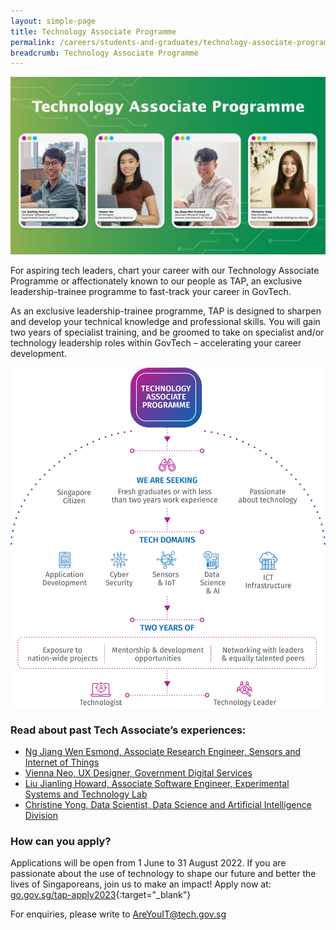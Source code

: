 ```yaml
---
layout: simple-page
title: Technology Associate Programme
permalink: /careers/students-and-graduates/technology-associate-programme
breadcrumb: Technology Associate Programme
---
```


![Technology Associate Programme](/images/careers/TAP-collage.png)

For aspiring tech leaders, chart your career with our Technology Associate Programme or affectionately known to our people as TAP, an exclusive leadership-trainee programme to fast-track your career in GovTech.

As an exclusive leadership-trainee programme, TAP is designed to sharpen and develop your technical knowledge and professional skills. You will gain two years of specialist training, and be groomed to take on specialist and/or technology leadership roles within GovTech – accelerating your career development.

![Technology Associate Programme Overview](/images/careers/TAP_Infographic.png)


### Read about past Tech Associate’s experiences:

* [Ng Jiang Wen Esmond, Associate Research Engineer, Sensors and Internet of Things](https://www.instagram.com/p/CglCJI2vfz8/?utm_source=ig_web_copy_link)
* [Vienna Neo, UX Designer, Government Digital Services](https://www.instagram.com/p/CfbSJn9h-xQ/?utm_source=ig_web_copy_link)
* [Liu Jianling Howard, Associate Software Engineer, Experimental Systems and Technology Lab](https://www.instagram.com/p/CfK7w8VOr3G/?utm_source=ig_web_copy_link)
* [Christine Yong, Data Scientist, Data Science and Artificial Intelligence Division](https://www.instagram.com/p/Ce5Gd3DLPgE/?utm_source=ig_web_copy_link)

### How can you apply?

Applications will be open from 1 June to 31 August 2022. If you are passionate about the use of technology to shape our future and better the lives of Singaporeans, join us to make an impact! Apply now at: [go.gov.sg/tap-apply2023](go.gov.sg/tap-apply2023){:target="_blank"}

For enquiries, please write to AreYouIT@tech.gov.sg

